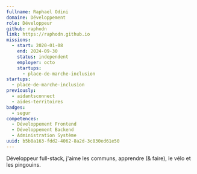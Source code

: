 ```yaml
---
fullname: Raphael Odini
domaine: Développement
role: Développeur
github: raphodn
link: https://raphodn.github.io
missions:
  - start: 2020-01-08
    end: 2024-09-30
    status: independent
    employer: octo
    startups:
      - place-de-marche-inclusion
startups:
  - place-de-marche-inclusion
previously:
  - aidantsconnect
  - aides-territoires
badges:
  - segur
competences:
  - Développement Frontend
  - Développement Backend
  - Administration Système
uuid: b5b8a163-fdd2-4062-8a2d-3c830ed61e50
---
```

Développeur full-stack, j'aime les communs, apprendre (& faire), le vélo et les pingouins.
